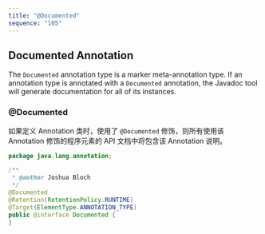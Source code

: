 ```yaml
---
title: "@Documented"
sequence: "105"
---
```



## Documented Annotation

The `Documented` annotation type is a marker meta-annotation type.
If an annotation type is annotated with a `Documented` annotation,
the Javadoc tool will generate documentation for all of its instances.

### @Documented

如果定义 Annotation 类时，使用了 `@Documented` 修饰，则所有使用该 Annotation 修饰的程序元素的 API 文档中将包含该 Annotation 说明。

```java
package java.lang.annotation;

/**
 * @author Joshua Bloch
 */
@Documented
@Retention(RetentionPolicy.RUNTIME)
@Target(ElementType.ANNOTATION_TYPE)
public @interface Documented {
}
```
